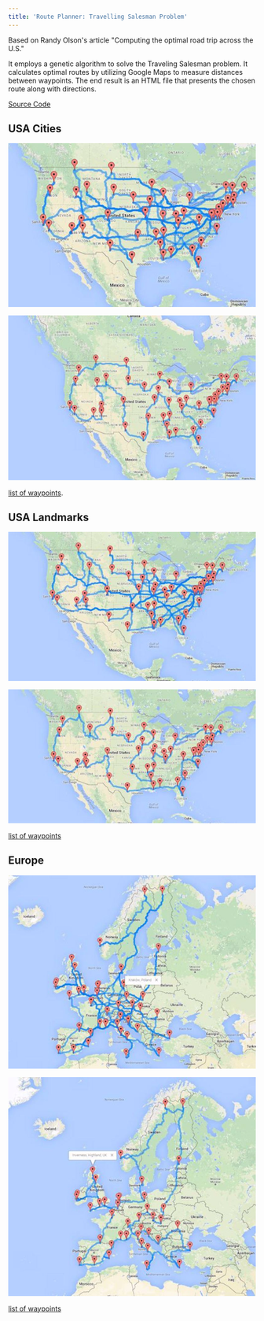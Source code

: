 ```yaml
---
title: 'Route Planner: Travelling Salesman Problem'
---
```


Based on Randy Olson's article "Computing the optimal road trip across the U.S."

It employs a genetic algorithm to solve the Traveling Salesman problem. It calculates optimal routes by utilizing Google Maps to measure distances between waypoints. The end result is an HTML file that presents the chosen route along with directions.

[Source Code](https://github.com/AnkurSheel/RoutePlanner)

## USA Cities

![Original](./images/USACitiesOriginal.jpg)

![Final](./images/USACitiesFinal.jpg)

[list of waypoints](./route-planner-travelling-salesman-problem/us-cities-waypoints).

## USA Landmarks

![Original](./images/USALandmarksOriginal.jpg)

![Final](./images/USALandmarksFinal.jpg)

[list of waypoints](./route-planner-travelling-salesman-problem/us-landmarks-waypoints)

## Europe

![Original](./images/EuropeOriginal.jpg)

![Final](./images/EuropeFinal.jpg)

[list of waypoints](./route-planner-travelling-salesman-problem/europe-waypoints)
